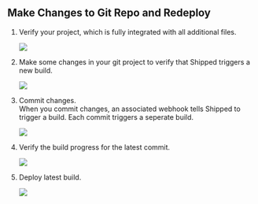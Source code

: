 
## Make Changes to Git Repo and Redeploy

1. Verify your project, which is fully integrated with all additional files.

    ![](posts/files/shipped-cicd/assets/6.PNG)


1. Make some changes in your git project to verify that Shipped triggers a new build.

    ![](posts/files/shipped-cicd/assets/7.PNG)

1. Commit changes.  
    When you commit changes, an associated webhook tells Shipped to trigger a build. Each commit triggers a seperate build.

     ![](posts/files/shipped-cicd/assets/8.PNG)

1. Verify the build progress for the latest commit.

    ![](posts/files/shipped-cicd/assets/9.PNG)

1. Deploy latest build.

    ![](posts/files/shipped-cicd/assets/10.PNG)

